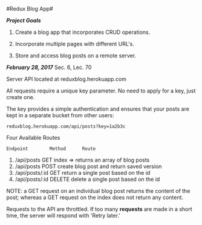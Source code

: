 #Redux Blog App#

***Project Goals***

1.  Create a blog app that incorporates CRUD operations.

2.  Incorporate multiple pages with different URL's.

3.  Store and access blog posts on a remote server.

***February 28, 2017***
Sec. 6, Lec. 70

Server API located at reduxblog.herokuapp.com

All requests require a unique key parameter.  No need to apply for a key, just create one.  

The key provides a simple authentication and ensures that your posts are kept in a separate bucket from other users:
    
    reduxblog.herokuapp.com/api/posts?key=1a2b3c

Four Available Routes

    Endpoint        Method      Route
1.  /api/posts      GET         index => returns an array of blog posts
2.  /api/posts      POST        create blog post and return saved version
3.  /api/posts/:id  GET         return a single post based on the id
4.  /api/posts/:id  DELETE      delete a single post based on the id

NOTE:  a GET request on an individual blog post returns the content of the post; whereas a GET request on the index does not return any content.

Requests to the API are throttled.  If too many __requests__ are made in a short time, the server will respond with 'Retry later.'
